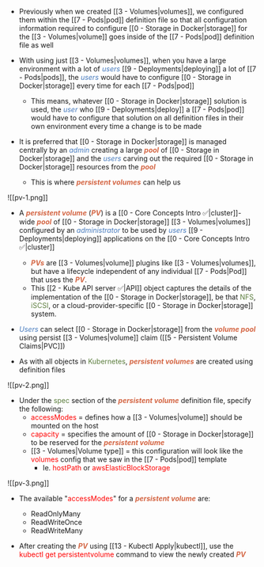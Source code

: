 - Previously when we created [[3 - Volumes|volumes]], we configured them within the [[7 - Pods|pod]] definition file so that all configuration information required to configure [[0 - Storage in Docker|storage]] for the [[3 - Volumes|volume]] goes inside of the [[7 - Pods|pod]] definition file as well

- With using just [[3 - Volumes|volumes]], when you have a large environment with a lot of <i><span style="color:#477bbe">users</span></i> [[9 - Deployments|deploying]] a lot of [[7 - Pods|pods]], the <i><span style="color:#477bbe">users</span></i> would have to configure [[0 - Storage in Docker|storage]] every time for each [[7 - Pods|pod]]
	- This means, whatever [[0 - Storage in Docker|storage]] solution is used, the <i><span style="color:#477bbe">user</span></i> who [[9 - Deployments|deploy]] a [[7 - Pods|pod]] would have to configure that solution on all definition files in their own environment every time a change is to be made

- It is preferred that [[0 - Storage in Docker|storage]] is managed centrally by an <i><span style="color:#477bbe">admin</span></i> creating a large <b><i><span style="color:#d46644">pool</span></i></b> of [[0 - Storage in Docker|storage]] and the <i><span style="color:#477bbe">users</span></i> carving out the required [[0 - Storage in Docker|storage]] resources from the <b><i><span style="color:#d46644">pool</span></i></b>
	- This is where <b><i><span style="color:#d46644">persistent volumes</span></i></b> can help us

![[pv-1.png]]

- A <b><i><span style="color:#d46644">persistent volume</span></i></b> (<b><i><span style="color:#d46644">PV</span></i></b>) is a [[0 - Core Concepts Intro ✅|cluster]]-wide <b><i><span style="color:#d46644">pool</span></i></b> of [[0 - Storage in Docker|storage]] [[3 - Volumes|volumes]] configured by an <i><span style="color:#477bbe">administrator</span></i> to be used by <i><span style="color:#477bbe">users</span></i> [[9 - Deployments|deploying]] applications on the [[0 - Core Concepts Intro ✅|cluster]]
	- <b><i><span style="color:#d46644">PVs</span></i></b> are [[3 - Volumes|volume]] plugins like [[3 - Volumes|volumes]], but have a lifecycle independent of any individual [[7 - Pods|Pod]] that uses the <b><i><span style="color:#d46644">PV</span></i></b>.
	- This [[2 - Kube API server ✅|API]] object captures the details of the implementation of the [[0 - Storage in Docker|storage]], be that <span style="color:#5c7e3e">NFS</span>, <span style="color:#5c7e3e">iSCSI</span>, or a cloud-provider-specific [[0 - Storage in Docker|storage]] system.

- <i><span style="color:#477bbe">Users</span></i> can select [[0 - Storage in Docker|storage]] from the <b><i><span style="color:#d46644">volume pool</span></i></b> using persist [[3 - Volumes|volume]] claim ([[5 - Persistent Volume Claims|PVC]])

- As with all objects in <span style="color:#5c7e3e">Kubernetes</span>, <b><i><span style="color:#d46644">persistent volumes</span></i></b> are created using definition files

![[pv-2.png]]

- Under the <span style="color:#5c7e3e">spec</span> section of the <b><i><span style="color:#d46644">persistent volume</span></i></b> definition file, specify the following:
	- <span style="color:red">accessModes</span> = defines how a [[3 - Volumes|volume]] should be mounted on the host
	- <span style="color:red">capacity</span> = specifies the amount of [[0 - Storage in Docker|storage]] to be reserved for the <b><i><span style="color:#d46644">persistent volume</span></i></b>
	- [[3 - Volumes|Volume type]] = this configuration will look like the <span style="color:red">volumes</span> config that we saw in the [[7 - Pods|pod]] template
		- Ie. <span style="color:red">hostPath</span> or <span style="color:red">awsElasticBlockStorage</span>

![[pv-3.png]]

- The available "<span style="color:red">accessModes</span>" for a <b><i><span style="color:#d46644">persistent volume</span></i></b> are:
	- ReadOnlyMany
	- ReadWriteOnce
	- ReadWriteMany

- After creating the <b><i><span style="color:#d46644">PV</span></i></b> using [[13 - Kubectl Apply|kubectl]], use the <span style="color:red">kubectl get persistentvolume</span> command to view the newly created <b><i><span style="color:#d46644">PV</span></i></b>